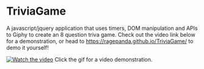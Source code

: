 # TriviaGame
A javascript/jquery application that uses timers, DOM manipulation and APIs to Giphy to create an 8 question triva game. Check out the video link below for a demonstration, or head to https://ragepanda.github.io/TriviaGame/ to demo it yourself!

[![Watch the video](/assets/images/dnd.gif)](https://youtu.be/nDe7r0mGznc)
Click the gif for a video demonstration.
